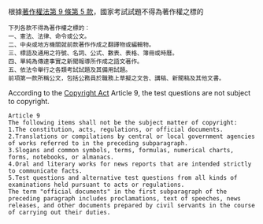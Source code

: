 根據[著作權法第 9 條第 5 款](https://law.moj.gov.tw/lawclass/lawsingle.aspx?pcode=j0070017&flno=9)，國家考試試題不得為著作權之標的

```
下列各款不得為著作權之標的︰
一、憲法、法律、命令或公文。
二、中央或地方機關就前款著作作成之翻譯物或編輯物。
三、標語及通用之符號、名詞、公式、數表、表格、簿冊或時曆。
四、單純為傳達事實之新聞報導所作成之語文著作。
五、依法令舉行之各類考試試題及其備用試題。
前項第一款所稱公文，包括公務員於職務上草擬之文告、講稿、新聞稿及其他文書。
```

According to the [Copyright Act](https://law.moj.gov.tw/ENG/LawClass/LawAll.aspx?pcode=J0070017) Article 9, the test questions are not subject to copyright.


```
Article 9
The following items shall not be the subject matter of copyright:
1.The constitution, acts, regulations, or official documents.
2.Translations or compilations by central or local government agencies of works referred to in the preceding subparagraph.
3.Slogans and common symbols, terms, formulas, numerical charts, forms, notebooks, or almanacs.
4.Oral and literary works for news reports that are intended strictly to communicate facts.
5.Test questions and alternative test questions from all kinds of examinations held pursuant to acts or regulations.
The term "official documents" in the first subparagraph of the preceding paragraph includes proclamations, text of speeches, news releases, and other documents prepared by civil servants in the course of carrying out their duties.
```
